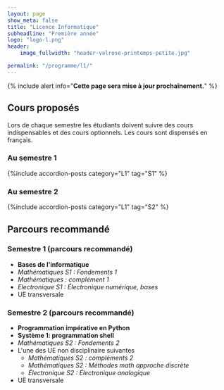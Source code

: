 ```yaml
---
layout: page
show_meta: false
title: "Licence Informatique"
subheadline: "Première année"
logo: "logo-l.png"
header:
    image_fullwidth: "header-valrose-printemps-petite.jpg"

permalink: "/programme/l1/"
---
```


{% include alert info="<b>Cette page sera mise à jour prochaînement.</b>" %}

## Cours proposés ##

Lors de chaque semestre les étudiants doivent suivre des cours indispensables et des cours optionnels.
Les cours sont dispensés en français.

### Au semestre 1 ###
{%include accordion-posts category="L1" tag="S1" %}

### Au semestre 2 ###
{%include accordion-posts category="L1" tag="S2" %}

## Parcours recommandé ##

### Semestre 1 (parcours recommandé)
- **Bases de l'informatique** 
- *Mathématiques S1 : Fondements 1*
- *Mathématiques : complément 1*
- *Electronique S1 : Électronique numérique, bases*
- UE transversale

### Semestre 2 (parcours recommandé)
- **Programmation impérative en Python**
- **Système 1: programmation shell**
- *Mathématiques S2 : Fondements 2*
- L'une des UE non disciplinaire suivantes
  - *Mathématiques S2 : compléments 2*
  - *Mathématiques S2 : Méthodes math approche discrète*
  - *Électronique S2 : Électronique analogique*
- UE transversale


